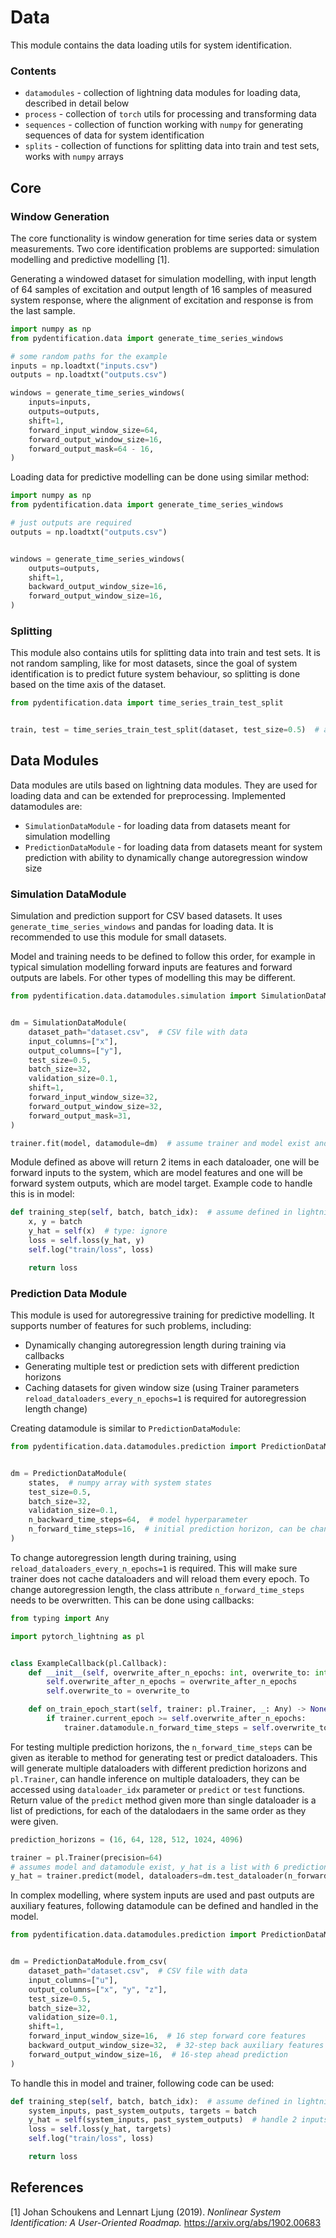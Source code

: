 # Data

This module contains the data loading utils for system identification. 

### Contents

* `datamodules` - collection of lightning data modules for loading data, described in detail below
* `process` - collection of `torch` utils for processing and transforming data
* `sequences` - collection of function working with `numpy` for generating sequences of data for system identification
* `splits` - collection of functions for splitting data into train and test sets, works with `numpy` arrays

## Core

### Window Generation

The core functionality is window generation for time series data or system measurements. Two core identification
problems are supported: simulation modelling and predictive modelling [1]. 

Generating a windowed dataset for simulation modelling, with input length of 64 samples of excitation and output length
of 16 samples of measured system response, where the alignment of excitation and response is from the last sample.

```python
import numpy as np
from pydentification.data import generate_time_series_windows

# some random paths for the example 
inputs = np.loadtxt("inputs.csv")
outputs = np.loadtxt("outputs.csv")

windows = generate_time_series_windows(
    inputs=inputs,
    outputs=outputs,
    shift=1,
    forward_input_window_size=64,
    forward_output_window_size=16,
    forward_output_mask=64 - 16,
)
```

Loading data for predictive modelling can be done using similar method:

```python
import numpy as np
from pydentification.data import generate_time_series_windows

# just outputs are required
outputs = np.loadtxt("outputs.csv")


windows = generate_time_series_windows(
    outputs=outputs,
    shift=1,
    backward_output_window_size=16,
    forward_output_window_size=16,
)
```

### Splitting

This module also contains utils for splitting data into train and test sets. It is not random sampling, like for most 
datasets, since the goal of system identification is to predict future system behaviour, so splitting is done based
on the time axis of the dataset.

```python
from pydentification.data import time_series_train_test_split


train, test = time_series_train_test_split(dataset, test_size=0.5)  # assume dataset exists and can be indexed
```

## Data Modules

Data modules are utils based on lightning data modules. They are used for loading data and can be extended for
preprocessing. Implemented datamodules are:
* `SimulationDataModule` - for loading data from datasets meant for simulation modelling
* `PredictionDataModule` - for loading data from datasets meant for system prediction with ability to dynamically change autoregression window size

### Simulation DataModule

Simulation and prediction support for CSV based datasets. It uses `generate_time_series_windows` and pandas for loading
data. It is recommended to use this module for small datasets.

Model and training needs to be defined to follow this order, for example in typical simulation modelling forward inputs
are features and forward outputs are labels. For other types of modelling this may be different. 

```python
from pydentification.data.datamodules.simulation import SimulationDataModule


dm = SimulationDataModule(
    dataset_path="dataset.csv",  # CSV file with data 
    input_columns=["x"],
    output_columns=["y"],
    test_size=0.5, 
    batch_size=32,
    validation_size=0.1,
    shift=1,
    forward_input_window_size=32,
    forward_output_window_size=32,
    forward_output_mask=31,
)

trainer.fit(model, datamodule=dm)  # assume trainer and model exist and define required lightning interface
```

Module defined as above will return 2 items in each dataloader, one will be forward inputs to the system, which are
model features and one will be forward system outputs, which are model target. Example code to handle this is in model:

```python
def training_step(self, batch, batch_idx):  # assume defined in lightning module
    x, y = batch
    y_hat = self(x)  # type: ignore
    loss = self.loss(y_hat, y)
    self.log("train/loss", loss)

    return loss
```

### Prediction Data Module

This module is used for autoregressive training for predictive modelling. It supports number of features for such
problems, including:
* Dynamically changing autoregression length during training via callbacks
* Generating multiple test or prediction sets with different prediction horizons
* Caching datasets for given window size (using Trainer parameters `reload_dataloaders_every_n_epochs=1` is required for autoregression length change)

Creating datamodule is similar to `PredictionDataModule`:

```python
from pydentification.data.datamodules.prediction import PredictionDataModule


dm = PredictionDataModule(
    states,  # numpy array with system states
    test_size=0.5,
    batch_size=32,
    validation_size=0.1,
    n_backward_time_steps=64,  # model hyperparameter
    n_forward_time_steps=16,  # initial prediction horizon, can be changed during or after training
)
```

To change autoregression length during training, using `reload_dataloaders_every_n_epochs=1` is required. This will 
make sure trainer does not cache dataloaders and will reload them every epoch. To change autoregression length, the 
class attribute `n_forward_time_steps` needs to be overwritten. This can be done using callbacks:

```python
from typing import Any

import pytorch_lightning as pl


class ExampleCallback(pl.Callback):
    def __init__(self, overwrite_after_n_epochs: int, overwrite_to: int):
        self.overwrite_after_n_epochs = overwrite_after_n_epochs
        self.overwrite_to = overwrite_to

    def on_train_epoch_start(self, trainer: pl.Trainer, _: Any) -> None:
        if trainer.current_epoch >= self.overwrite_after_n_epochs:
            trainer.datamodule.n_forward_time_steps = self.overwrite_to  # overwrite
```

For testing multiple prediction horizons, the `n_forward_time_steps` can be given as iterable to method for generating
test or predict dataloaders. This will generate multiple dataloaders with different prediction horizons and `pl.Trainer`,
can handle inference on multiple dataloaders, they can be accessed using `dataloader_idx` parameter or `predict` or 
`test` functions. Return value of the `predict` method given more than single dataloader is a list of predictions, for
each of the datalodaers in the same order as they were given.

```python
prediction_horizons = (16, 64, 128, 512, 1024, 4096)

trainer = pl.Trainer(precision=64)
# assumes model and datamodule exist, y_hat is a list with 6 predictions each for different prediction horizon
y_hat = trainer.predict(model, dataloaders=dm.test_dataloader(n_forward_time_steps=prediction_horizons))
```


In complex modelling, where system inputs are used and past outputs are auxiliary features, following datamodule can be
defined and handled in the model.

```python
from pydentification.data.datamodules.prediction import PredictionDataModule


dm = PredictionDataModule.from_csv(
    dataset_path="dataset.csv",  # CSV file with data 
    input_columns=["u"],
    output_columns=["x", "y", "z"],
    test_size=0.5, 
    batch_size=32,
    validation_size=0.1,
    shift=1,
    forward_input_window_size=16,  # 16 step forward core features
    backward_output_window_size=32,  # 32-step back auxiliary features
    forward_output_window_size=16,  # 16-step ahead prediction 
)
```

To handle this in model and trainer, following code can be used:

```python
def training_step(self, batch, batch_idx):  # assume defined in lightning module
    system_inputs, past_system_outputs, targets = batch
    y_hat = self(system_inputs, past_system_outputs)  # handle 2 inputs to the model to get prediction
    loss = self.loss(y_hat, targets)
    self.log("train/loss", loss)

    return loss
```

## References

<a id="1">[1]</a> 
Johan Schoukens and Lennart Ljung (2019). 
*Nonlinear System Identification: A User-Oriented Roadmap.*
https://arxiv.org/abs/1902.00683
